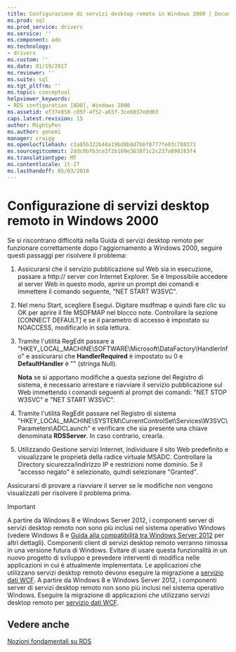 ```yaml
---
title: Configurazione di servizi desktop remoto in Windows 2000 | Documenti Microsoft
ms.prod: sql
ms.prod_service: drivers
ms.service: ''
ms.component: ado
ms.technology:
- drivers
ms.custom: ''
ms.date: 01/19/2017
ms.reviewer: ''
ms.suite: sql
ms.tgt_pltfrm: ''
ms.topic: conceptual
helpviewer_keywords:
- RDS configuration [ADO], Windows 2000
ms.assetid: ef37e858-c05f-4f52-a65f-3ce6037e0d03
caps.latest.revision: 15
author: MightyPen
ms.author: genemi
manager: craigg
ms.openlocfilehash: c1a85b322b48a19bd8b8d7bbf8777fe03c780371
ms.sourcegitcommit: 2ddc0bfb3ce2f2b160e3638f1c2c237a898263f4
ms.translationtype: MT
ms.contentlocale: it-IT
ms.lasthandoff: 05/03/2018
---
```

# <a name="configuring-rds-on-windows-2000"></a>Configurazione di servizi desktop remoto in Windows 2000
Se si riscontrano difficoltà nella Guida di servizi desktop remoto per funzionare correttamente dopo l'aggiornamento a Windows 2000, seguire questi passaggi per risolvere il problema:  
  
1.  Assicurarsi che il servizio pubblicazione sul Web sia in esecuzione, passare a http:// server con Internet Explorer. Se è Impossibile accedere al server Web in questo modo, aprire un prompt dei comandi e immettere il comando seguente, "NET START W3SVC".  
  
2.  Nel menu Start, scegliere Esegui. Digitare msdfmap e quindi fare clic su OK per aprire il file MSDFMAP nel blocco note. Controllare la sezione [CONNECT DEFAULT] e se il parametro di accesso è impostato su NOACCESS, modificarlo in sola lettura.  
  
3.  Tramite l'utilità RegEdit passare a "HKEY_LOCAL_MACHINE\SOFTWARE\Microsoft\DataFactory\HandlerInfo" e assicurarsi che **HandlerRequired** è impostato su 0 e **DefaultHandler** è "" (stringa Null).  
  
     **Nota** se si apportano modifiche a questa sezione del Registro di sistema, è necessario arrestare e riavviare il servizio pubblicazione sul Web immettendo i comandi seguenti al prompt dei comandi: "NET STOP W3SVC" e "NET START W3SVC".  
  
4.  Tramite l'utilità RegEdit passare nel Registro di sistema "HKEY_LOCAL_MACHINE\SYSTEM\CurrentControlSet\Services\W3SVC\Parameters\ADCLaunch" e verificare che sia presente una chiave denominata **RDSServer**. In caso contrario, crearla.  
  
5.  Utilizzando Gestione servizi Internet, individuare il sito Web predefinito e visualizzare le proprietà della radice virtuale MSADC. Controllare la Directory sicurezza/indirizzo IP e restrizioni nome dominio. Se il "accesso negato" è selezionato, quindi selezionare "Granted".  
  
 Assicurarsi di provare a riavviare il server se le modifiche non vengono visualizzati per risolvere il problema prima.  
  
> [!IMPORTANT]
>  A partire da Windows 8 e Windows Server 2012, i componenti server di servizi desktop remoto non sono più inclusi nel sistema operativo Windows (vedere Windows 8 e [Guida alla compatibilità tra Windows Server 2012](https://www.microsoft.com/en-us/download/details.aspx?id=27416) per altri dettagli). Componenti client di servizi desktop remoto verranno rimossa in una versione futura di Windows. Evitare di usare questa funzionalità in un nuovo progetto di sviluppo e prevedere interventi di modifica nelle applicazioni in cui è attualmente implementata. Le applicazioni che utilizzano servizi desktop remoto devono eseguire la migrazione a [servizio dati WCF](http://go.microsoft.com/fwlink/?LinkId=199565). A partire da Windows 8 e Windows Server 2012, i componenti server di servizi desktop remoto non sono più inclusi nel sistema operativo Windows. Eseguire la migrazione di applicazioni che utilizzano servizi desktop remoto per [servizio dati WCF](http://go.microsoft.com/fwlink/?LinkId=199565).  
  
## <a name="see-also"></a>Vedere anche  
 [Nozioni fondamentali su RDS](../../../ado/guide/remote-data-service/rds-fundamentals.md)


